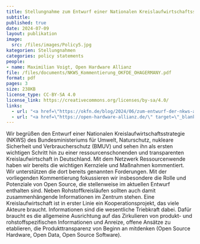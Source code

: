 ```yaml
---
title: Stellungnahme zum Entwurf einer Nationalen Kreislaufwirtschaftsstrategie
subtitle: 
published: true
date: 2024-07-09
layout: publikation
image:
  src: /files/images/Policy5.jpg
kategorien: Stellungnahmen
categories: policy statements
people:
- name: Maximilian Voigt, Open Hardware Allianz
file: /files/documents/NKWS_Kommentierung_OKFDE_OHAGERMANY.pdf
format: pdf
pages: 3
size: 238KB
license_type: CC-BY-SA 4.0
license_link: https://creativecommons.org/licenses/by-sa/4.0/
links: 
  - url: "<a href=\"https://okfn.de/blog/2024/06/zum-entwurf-der-nkws-ambitioniert-bleiben/\" target=\"_blank\">Zum Blogartikel</a>"
  - url: "<a href=\"https://open-hardware-allianz.de/\" target=\"_blank\">Zur Website der Open Hardware Allianz F5</a>"
---
```


Wir begrüßen den Entwurf einer Nationalen Kreislaufwirtschaftsstrategie (NKWS) des Bundesministeriums für Umwelt, Naturschutz, nukleare Sicherheit und Verbraucherschutz (BMUV) und sehen ihn als ersten wichtigen Schritt hin zu einer ressourcenschonenden und transparenten Kreislaufwirtschaft in Deutschland. Mit dem Netzwerk Ressourcenwende haben wir bereits die wichtigen Kernziele und Maßnahmen kommentiert. Wir unterstützen die dort bereits genannten Forderungen. Mit der vorliegenden Kommentierung fokussieren wir insbesondere die Rolle und Potenziale von Open Source, die stellenweise im aktuellen Entwurf enthalten sind. Neben Rohstoffkreisläufen sollten auch damit zusammenhängende Informationen im Zentrum stehen. Eine Kreislaufwirtschaft ist in erster Linie ein Kooperationsprojekt, das viele Akteure braucht. Informationen sind die wesentliche Triebkraft dabei. Dafür braucht es die allgemeine Ausrichtung auf das Zirkulieren von produkt- und rohstoffspezifischen Informationen und Anreize, offene Ansätze zu etablieren, die Produkttransparenz von Beginn an mitdenken (Open Source Hardware, Open Data, Open Source Software).


